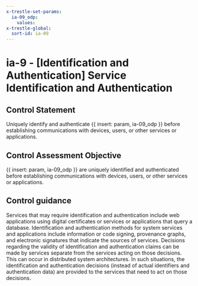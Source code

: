 ```yaml
---
x-trestle-set-params:
  ia-09_odp:
    values:
x-trestle-global:
  sort-id: ia-09
---
```


# ia-9 - \[Identification and Authentication\] Service Identification and Authentication

## Control Statement

Uniquely identify and authenticate {{ insert: param, ia-09_odp }} before establishing communications with devices, users, or other services or applications.

## Control Assessment Objective

 {{ insert: param, ia-09_odp }} are uniquely identified and authenticated before establishing communications with devices, users, or other services or applications.

## Control guidance

Services that may require identification and authentication include web applications using digital certificates or services or applications that query a database. Identification and authentication methods for system services and applications include information or code signing, provenance graphs, and electronic signatures that indicate the sources of services. Decisions regarding the validity of identification and authentication claims can be made by services separate from the services acting on those decisions. This can occur in distributed system architectures. In such situations, the identification and authentication decisions (instead of actual identifiers and authentication data) are provided to the services that need to act on those decisions.
